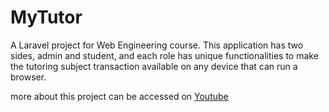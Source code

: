 # MyTutor
A Laravel project for Web Engineering course. This application has two sides, admin and student, and each role has unique functionalities to make the tutoring subject transaction available on any device that can run a browser.

more about this project can be accessed on [Youtube](https://www.youtube.com/watch?v=UudcaxLkb3Q)
